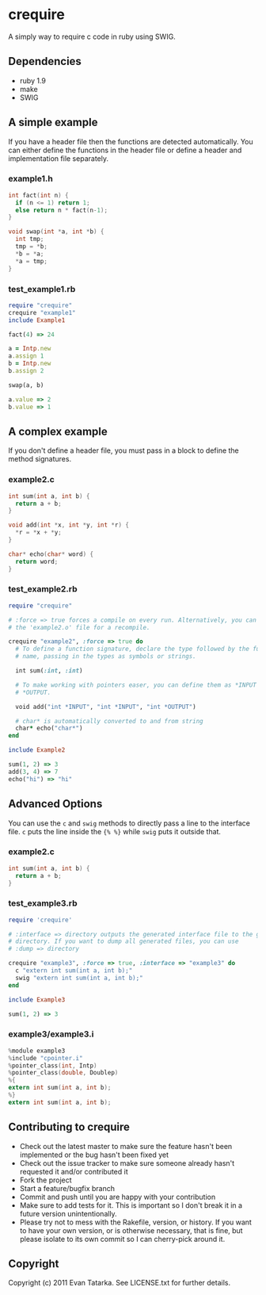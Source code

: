# crequire

A simply way to require c code in ruby using SWIG.

## Dependencies

* ruby 1.9
* make
* SWIG

## A simple example

If you have a header file then the functions are detected automatically. You
can either define the functions in the header file or define a header and
implementation file separately.

### example1.h

```c
int fact(int n) {
  if (n <= 1) return 1;
  else return n * fact(n-1);
}

void swap(int *a, int *b) {
  int tmp;
  tmp = *b;
  *b = *a;
  *a = tmp;
}
```

### test_example1.rb

```ruby
require "crequire"
crequire "example1"
include Example1

fact(4) => 24

a = Intp.new
a.assign 1
b = Intp.new
b.assign 2

swap(a, b)

a.value => 2
b.value => 1
```

## A complex example

If you don't define a header file, you must pass in a block to define the
method signatures.

### example2.c

```c
int sum(int a, int b) {
  return a + b;
}

void add(int *x, int *y, int *r) {
  *r = *x + *y;
}

char* echo(char* word) {
  return word;
}
```

### test_example2.rb

```ruby
require "crequire"

# :force => true forces a compile on every run. Alternatively, you can delete
# the 'example2.o' file for a recompile.

crequire "example2", :force => true do
  # To define a function signature, declare the type followed by the function
  # name, passing in the types as symbols or strings.

  int sum(:int, :int)

  # To make working with pointers easer, you can define them as *INPUT or
  # *OUTPUT.

  void add("int *INPUT", "int *INPUT", "int *OUTPUT")

  # char* is automatically converted to and from string
  char* echo("char*")
end

include Example2

sum(1, 2) => 3
add(3, 4) => 7
echo("hi") => "hi"
```

## Advanced Options

You can use the ```c``` and ```swig``` methods to directly pass a line to the interface
file. ```c``` puts the line inside the ```{% %}``` while ```swig``` puts it
outside that.

### example2.c

```c
int sum(int a, int b) {
  return a + b;
}
```

### test_example3.rb

```ruby
require 'crequire'

# :interface => directory outputs the generated interface file to the given
# directory. If you want to dump all generated files, you can use
# :dump => directory

crequire "example3", :force => true, :interface => "example3" do
  c "extern int sum(int a, int b);"
  swig "extern int sum(int a, int b);"
end

include Example3

sum(1, 2) => 3
```

### example3/example3.i

```c
%module example3
%include "cpointer.i"
%pointer_class(int, Intp)
%pointer_class(double, Doublep)
%{
extern int sum(int a, int b);
%}
extern int sum(int a, int b);
```

## Contributing to crequire
 
* Check out the latest master to make sure the feature hasn't been implemented or the bug hasn't been fixed yet
* Check out the issue tracker to make sure someone already hasn't requested it and/or contributed it
* Fork the project
* Start a feature/bugfix branch
* Commit and push until you are happy with your contribution
* Make sure to add tests for it. This is important so I don't break it in a future version unintentionally.
* Please try not to mess with the Rakefile, version, or history. If you want to have your own version, or is otherwise necessary, that is fine, but please isolate to its own commit so I can cherry-pick around it.

## Copyright

Copyright (c) 2011 Evan Tatarka. See LICENSE.txt for
further details.

